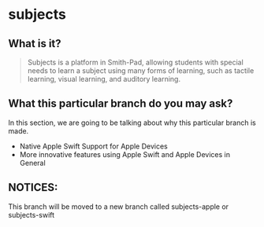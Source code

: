 # subjects

## What is it?
 
> Subjects is a platform in Smith-Pad, allowing students with special needs 
> to learn a subject using many forms of learning, such as tactile learning,
> visual learning, and auditory learning.



## What this particular branch do you may ask? 

In this section, we are going to be talking about why this particular 
branch is made. 

- Native Apple Swift Support for Apple Devices 
- More innovative features using Apple Swift and Apple Devices in General


## NOTICES: 

This branch will be moved to a new branch called subjects-apple or subjects-swift
